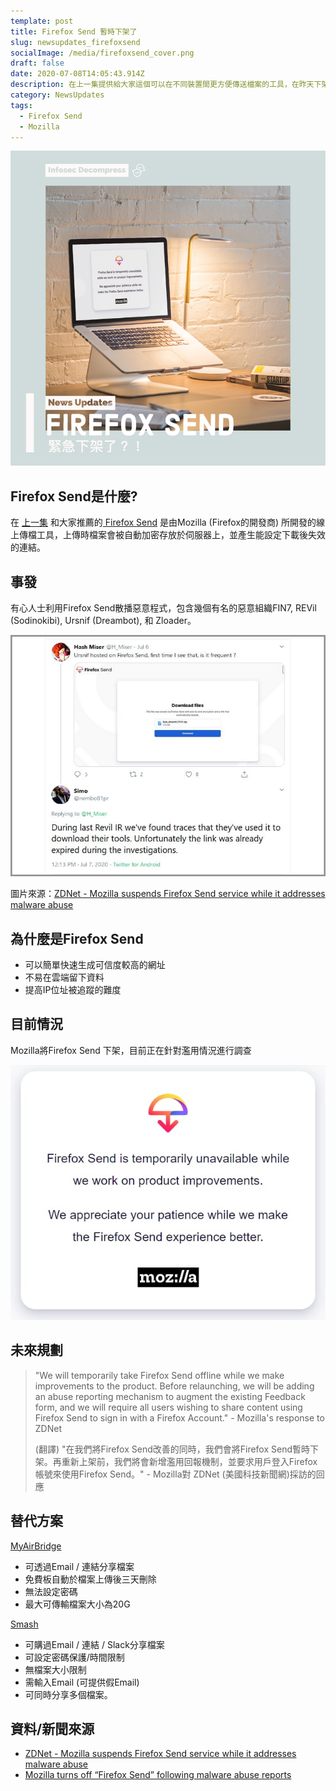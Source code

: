 ```yaml
---
template: post
title: Firefox Send 暫時下架了
slug: newsupdates_firefoxsend
socialImage: /media/firefoxsend_cover.png
draft: false
date: 2020-07-08T14:05:43.914Z
description: 在上一集提供給大家這個可以在不同裝置間更方便傳送檔案的工具，在昨天下架了！
category: NewsUpdates
tags:
  - Firefox Send
  - Mozilla
---
```

![](/media/firefoxsend_cover.png)

## Firefox Send是什麼?

在 [上一集](/posts/ep7-computer-habits-that-shouldnt-be-contempted#%E5%85%AC%E7%94%A8%E9%9B%BB%E8%85%A6--%E9%9A%A8%E8%BA%AB%E7%A2%9F-%E4%BD%BF%E7%94%A8%E6%B3%A8%E6%84%8F%E4%BA%8B%E9%A0%85) 和大家推薦的[ Firefox Send](https://send.firefox.com/) 是由Mozilla (Firefox的開發商) 所開發的線上傳檔工具，上傳時檔案會被自動加密存放於伺服器上，並產生能設定下載後失效的連結。

## 事發

有心人士利用Firefox Send散播惡意程式，包含幾個有名的惡意組織FIN7, REVil (Sodinokibi), Ursnif (Dreambot), 和 Zloader。

![](/media/firefoxsend_twitter_zdnet.jpg)

圖片來源：[ZDNet - Mozilla suspends Firefox Send service while it addresses malware abuse](https://www.zdnet.com/article/mozilla-suspends-firefox-send-service-while-it-addresses-malware-abuse/)

## 為什麼是Firefox Send

* 可以簡單快速生成可信度較高的網址
* 不易在雲端留下資料
* 提高IP位址被追蹤的難度

## 目前情況

Mozilla將Firefox Send 下架，目前正在針對濫用情況進行調查

![](/media/firefoxsend_suspend.jpg)

## 未來規劃

> "We will temporarily take Firefox Send offline while we make improvements to the product. Before relaunching, we will be adding an abuse reporting mechanism to augment the existing Feedback form, and we will require all users wishing to share content using Firefox Send to sign in with a Firefox Account." - Mozilla's response to ZDNet
>
> (翻譯) "在我們將Firefox Send改善的同時，我們會將Firefox Send暫時下架。再重新上架前，我們將會新增濫用回報機制，並要求用戶登入Firefox帳號來使用Firefox Send。" - Mozilla對 ZDNet (美國科技新聞網)採訪的回應

## 替代方案

[MyAirBridge](https://www.myairbridge.com/)

* 可透過Email / 連結分享檔案
* 免費板自動於檔案上傳後三天刪除
* 無法設定密碼
* 最大可傳輸檔案大小為20G

[Smash](https://fromsmash.com/)

* 可購過Email / 連結 / Slack分享檔案
* 可設定密碼保護/時間限制
* 無檔案大小限制
* 需輸入Email (可提供假Email)
* 可同時分享多個檔案。

## 資料/新聞來源

* [ZDNet - Mozilla suspends Firefox Send service while it addresses malware abuse](https://www.zdnet.com/article/mozilla-suspends-firefox-send-service-while-it-addresses-malware-abuse/)
* [Mozilla turns off “Firefox Send” following malware abuse reports](https://nakedsecurity.sophos.com/2020/07/08/mozilla-turns-off-firefox-send-following-malware-abuse-reports/)